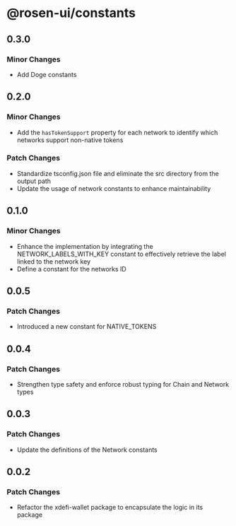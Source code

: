 # @rosen-ui/constants

## 0.3.0

### Minor Changes

- Add Doge constants

## 0.2.0

### Minor Changes

- Add the `hasTokenSupport` property for each network to identify which networks support non-native tokens

### Patch Changes

- Standardize tsconfig.json file and eliminate the src directory from the output path
- Update the usage of network constants to enhance maintainability

## 0.1.0

### Minor Changes

- Enhance the implementation by integrating the NETWORK_LABELS_WITH_KEY constant to effectively retrieve the label linked to the network key
- Define a constant for the networks ID

## 0.0.5

### Patch Changes

- Introduced a new constant for NATIVE_TOKENS

## 0.0.4

### Patch Changes

- Strengthen type safety and enforce robust typing for Chain and Network types

## 0.0.3

### Patch Changes

- Update the definitions of the Network constants

## 0.0.2

### Patch Changes

- Refactor the xdefi-wallet package to encapsulate the logic in its package
